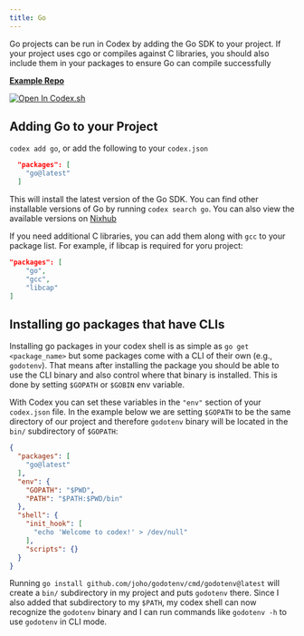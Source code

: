 ```yaml
---
title: Go
---
```


Go projects can be run in Codex by adding the Go SDK to your project. If your project uses cgo or compiles against C libraries, you should also include them in your packages to ensure Go can compile successfully

[**Example Repo**](https://github.com/khulnasoft/codex/tree/main/examples/development/go/hello-world)

[![Open In Codex.sh](https://www.khulnasoft/img/codex/open-in-codex.svg)](https://codex.sh/open/templates/go)

## Adding Go to your Project

`codex add go`, or add the following to your `codex.json`

```json
  "packages": [
    "go@latest"
  ]
```

This will install the latest version of the Go SDK. You can find other installable versions of Go by running `codex search go`. You can also view the available versions on [Nixhub](https://www.nixhub.io/packages/go)

If you need additional C libraries, you can add them along with `gcc` to your package list. For example, if libcap is required for yoru project:

```json
"packages": [
    "go",
    "gcc",
    "libcap"
]
```

## Installing go packages that have CLIs

Installing go packages in your codex shell is as simple as `go get <package_name>` but some packages come with a CLI of their own (e.g., `godotenv`). That means after installing the package you should be able to use the CLI binary and also control where that binary is installed. This is done by setting `$GOPATH` or `$GOBIN` env variable. 

With Codex you can set these variables in the `"env"` section of your `codex.json` file. 
In the example below we are setting `$GOPATH` to be the same directory of our project and therefore `godotenv` binary will be located in the `bin/` subdirectory of `$GOPATH`:

```json
{
  "packages": [
    "go@latest"
  ],
  "env": {
    "GOPATH": "$PWD",
    "PATH": "$PATH:$PWD/bin"
  },
  "shell": {
    "init_hook": [
      "echo 'Welcome to codex!' > /dev/null"
    ],
    "scripts": {}
  }
}
```

Running `go install github.com/joho/godotenv/cmd/godotenv@latest` will create a `bin/` subdirectory in my project and puts `godotenv` there. Since I also added that subdirectory to my `$PATH`, my codex shell can now recognize the `godotenv` binary and I can run commands like `godotenv -h` to use `godotenv` in CLI mode.
